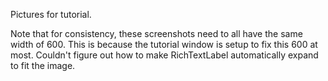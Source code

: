 Pictures for tutorial.

Note that for consistency, these screenshots need to all have the same width of 600. This is because the tutorial window is setup to fix this 600 at most. Couldn't figure out how to make RichTextLabel automatically expand to fit the image.
